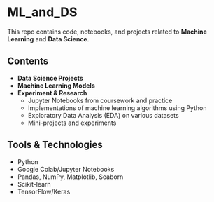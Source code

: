 # ML_and_DS

This repo contains code, notebooks, and projects related to **Machine Learning** and **Data Science**.

## Contents

- **Data Science Projects**
- **Machine Learning Models**
- **Experiment & Research**
  - Jupyter Notebooks from coursework and practice
  - Implementations of machine learning algorithms using Python
  - Exploratory Data Analysis (EDA) on various datasets
  - Mini-projects and experiments

## Tools & Technologies

- Python
- Google Colab/Jupyter Notebooks
- Pandas, NumPy, Matplotlib, Seaborn
- Scikit-learn
- TensorFlow/Keras

